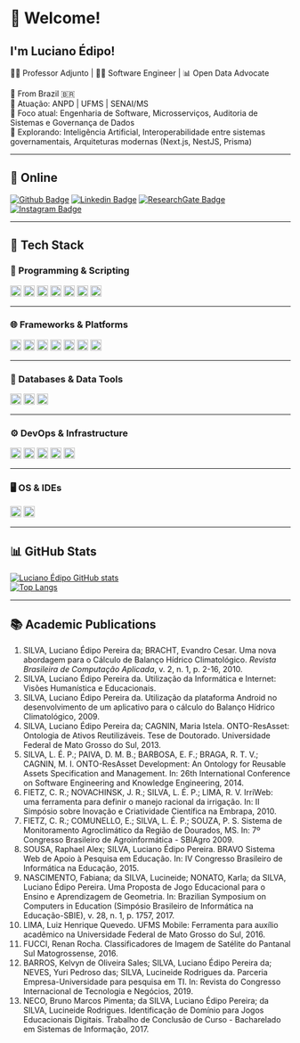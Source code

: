 # 👋 Welcome!

## I'm Luciano Édipo!
👨‍🏫 Professor Adjunto | 👨‍💻 Software Engineer | 📊 Open Data Advocate

:house_with_garden: From Brazil 🇧🇷  
🏢 Atuação: ANPD | UFMS | SENAI/MS  
🎯 Foco atual: Engenharia de Software, Microsserviços, Auditoria de Sistemas e Governança de Dados  
🧠 Explorando: Inteligência Artificial, Interoperabilidade entre sistemas governamentais, Arquiteturas modernas (Next.js, NestJS, Prisma)

---

## 🔗 Online

[![Github Badge](https://img.shields.io/badge/-Github-000?style=flat-square&logo=Github&logoColor=white&link=https://github.com/lucianoedipo)](https://github.com/lucianoedipo)
[![Linkedin Badge](https://img.shields.io/badge/-LinkedIn-blue?style=flat-square&logo=Linkedin&logoColor=white&link=https://www.linkedin.com/in/lucianoedipo/)](https://www.linkedin.com/in/lucianoedipo/)
[![ResearchGate Badge](https://img.shields.io/badge/Research_Gate-00CCBB.svg?&style=for-the-badge&logo=ResearchGate&logoColor=white&link=https://www.researchgate.net/profile/Luciano-Edipo-Silva)](https://www.researchgate.net/profile/Luciano-Edipo-Silva)
[![Instagram Badge](https://img.shields.io/badge/Instagram-E4405F?style=for-the-badge&logo=instagram&logoColor=whitee&link=https://www.instagram.com/lucianoedipo/)](https://www.instagram.com/lucianoedipo/)

---
## 🧰 Tech Stack

### 🔧 Programming & Scripting
<code><img height="20" src="https://img.shields.io/badge/Java-ED8B00?style=for-the-badge&logo=java&logoColor=white"></code>
<code><img height="20" src="https://img.shields.io/badge/Python-FFD43B?style=for-the-badge&logo=python&logoColor=darkgreen"></code>
<code><img height="20" src="https://img.shields.io/badge/TypeScript-3178C6?style=for-the-badge&logo=typescript&logoColor=white"></code>
<code><img height="20" src="https://img.shields.io/badge/JavaScript-F7DF1E?style=for-the-badge&logo=javascript&logoColor=black"></code>
<code><img height="20" src="https://img.shields.io/badge/Bash-4EAA25?style=for-the-badge&logo=gnubash&logoColor=white"></code>
<code><img height="20" src="https://img.shields.io/badge/PowerShell-5391FE?style=for-the-badge&logo=powershell&logoColor=white"></code>
<code><img height="20" src="https://img.shields.io/badge/R-276DC3?style=for-the-badge&logo=r&logoColor=white"></code>

---

### 🌐 Frameworks & Platforms
<code><img height="20" src="https://img.shields.io/badge/Next.js-000?style=for-the-badge&logo=nextdotjs&logoColor=white"></code>
<code><img height="20" src="https://img.shields.io/badge/NestJS-E0234E?style=for-the-badge&logo=nestjs&logoColor=white"></code>
<code><img height="20" src="https://img.shields.io/badge/Express.js-404D59?style=for-the-badge&logo=express&logoColor=white"></code>
<code><img height="20" src="https://img.shields.io/badge/Quarkus-4695EB?style=for-the-badge&logo=quarkus&logoColor=white"></code>
<code><img height="20" src="https://img.shields.io/badge/React-20232A?style=for-the-badge&logo=react&logoColor=61DAFB"></code>
<code><img height="20" src="https://img.shields.io/badge/Vue.js-35495E?style=for-the-badge&logo=vue.js&logoColor=4FC08D"></code>
<code><img height="20" src="https://img.shields.io/badge/GovBR--DS-0D5188?style=for-the-badge&logo=data:image/svg+xml;base64,&logoColor=white" title="Design System do Governo Federal"></code>

---

### 💾 Databases & Data Tools
<code><img height="20" src="https://img.shields.io/badge/PostgreSQL-336791?style=for-the-badge&logo=postgresql&logoColor=white"></code>
<code><img height="20" src="https://img.shields.io/badge/Supabase-3ECF8E?style=for-the-badge&logo=supabase&logoColor=white"></code>
<code><img height="20" src="https://img.shields.io/badge/Prisma-2D3748?style=for-the-badge&logo=prisma&logoColor=white"></code>

---

### ⚙️ DevOps & Infrastructure
<code><img height="20" src="https://img.shields.io/badge/Git-F05032?style=for-the-badge&logo=git&logoColor=white"></code>
<code><img height="20" src="https://img.shields.io/badge/Docker-2496ED?style=for-the-badge&logo=docker&logoColor=white"></code>
<code><img height="20" src="https://img.shields.io/badge/Nginx-009639?style=for-the-badge&logo=nginx&logoColor=white"></code>
<code><img height="20" src="https://img.shields.io/badge/RabbitMQ-FF6600?style=for-the-badge&logo=rabbitmq&logoColor=white"></code>
<code><img height="20" src="https://img.shields.io/badge/Azure_DevOps-0078D7?style=for-the-badge&logo=azure-devops&logoColor=white"></code>

---

### 🖥️ OS & IDEs
<code><img height="20" src="https://img.shields.io/badge/Ubuntu-E95420?style=for-the-badge&logo=ubuntu&logoColor=white"></code>
<code><img height="20" src="https://img.shields.io/badge/VS_Code-007ACC?style=for-the-badge&logo=visual-studio-code&logoColor=white"></code>


---

## 📊 GitHub Stats

[![Luciano Édipo GitHub stats](https://github-readme-stats.vercel.app/api?username=lucianoedipo&show_icons=true&theme=default)](https://github.com/lucianoedipo/github-readme-stats)  
[![Top Langs](https://github-readme-stats.vercel.app/api/top-langs/?username=lucianoedipo&layout=compact)](https://github.com/lucianoedipo/github-readme-stats)

---

## 📚 Academic Publications

1. SILVA, Luciano Édipo Pereira da; BRACHT, Evandro Cesar. Uma nova abordagem para o Cálculo de Balanço Hídrico Climatológico. *Revista Brasileira de Computação Aplicada*, v. 2, n. 1, p. 2-16, 2010.
2. SILVA, Luciano Édipo Pereira da. Utilização da Informática e Internet: Visões Humanística e Educacionais.
3. SILVA, Luciano Édipo Pereira da. Utilização da plataforma Android no desenvolvimento de um aplicativo para o cálculo do Balanço Hídrico Climatológico, 2009.
4. SILVA, Luciano Édipo Pereira da; CAGNIN, Maria Istela. ONTO-ResAsset: Ontologia de Ativos Reutilizáveis. Tese de Doutorado. Universidade Federal de Mato Grosso do Sul, 2013.
5. SILVA, L. É. P.; PAIVA, D. M. B.; BARBOSA, E. F.; BRAGA, R. T. V.; CAGNIN, M. I. ONTO-ResAsset Development: An Ontology for Reusable Assets Specification and Management. In: 26th International Conference on Software Engineering and Knowledge Engineering, 2014.
6. FIETZ, C. R.; NOVACHINSK, J. R.; SILVA, L. É. P.; LIMA, R. V. IrriWeb: uma ferramenta para definir o manejo racional da irrigação. In: II Simpósio sobre Inovação e Criatividade Científica na Embrapa, 2010.
7. FIETZ, C. R.; COMUNELLO, E.; SILVA, L. É. P.; SOUZA, P. S. Sistema de Monitoramento Agroclimático da Região de Dourados, MS. In: 7º Congresso Brasileiro de Agroinformática - SBIAgro 2009.
8. SOUSA, Raphael Alex; SILVA, Luciano Édipo Pereira. BRAVO Sistema Web de Apoio à Pesquisa em Educação. In: IV Congresso Brasileiro de Informática na Educação, 2015.
9. NASCIMENTO, Fabiana; da SILVA, Lucineide; NONATO, Karla; da SILVA, Luciano Édipo Pereira. Uma Proposta de Jogo Educacional para o Ensino e Aprendizagem de Geometria. In: Brazilian Symposium on Computers in Education (Simpósio Brasileiro de Informática na Educação-SBIE), v. 28, n. 1, p. 1757, 2017.
10. LIMA, Luiz Henrique Quevedo. UFMS Mobile: Ferramenta para auxílio acadêmico na Universidade Federal de Mato Grosso do Sul, 2016.
11. FUCCI, Renan Rocha. Classificadores de Imagem de Satélite do Pantanal Sul Matogrossense, 2016.
12. BARROS, Kelvyn de Oliveira Sales; SILVA, Luciano Édipo Pereira da; NEVES, Yuri Pedroso das; SILVA, Lucineide Rodrigues da. Parceria Empresa-Universidade para pesquisa em TI. In: Revista do Congresso Internacional de Tecnologia e Negócios, 2019.
13. NECO, Bruno Marcos Pimenta; da SILVA, Luciano Édipo Pereira; da SILVA, Lucineide Rodrigues. Identificação de Domínio para Jogos Educacionais Digitais. Trabalho de Conclusão de Curso - Bacharelado em Sistemas de Informação, 2017.

